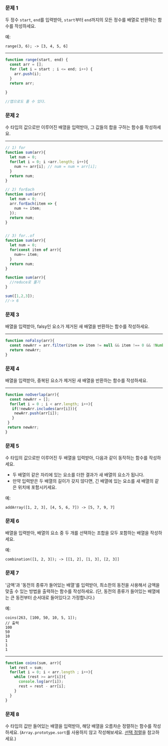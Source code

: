 ### 문제 1

두 정수 `start`, `end`를 입력받아, `start`부터 `end`까지의 모든 정수를 배열로 반환하는 함수를 작성하세요.

예:
```
range(3, 6); -> [3, 4, 5, 6]
```
---
```js
function range(start, end) {
  const arr = [];
  for (let i = start ; i <= end; i++) {
    arr.push(i);
  }
  return arr;
  
}

//맵으로도 풀 수 있다.
```


### 문제 2

수 타입의 값으로만 이루어진 배열을 입력받아, 그 값들의 합을 구하는 함수를 작성하세요.

---
```js
// 1) for
function sum(arr){
  let num = 0;
  for(let i = 0; i <arr.length; i++){
    num += arr[i]; // num = num + arr[i];
  }
  return num;
} 

// 2) forEach
function sum(arr){
  let num = 0;
  arr.forEach(item => {
    num += item;
  });
  return num;
}


// 3) for..of
function sum(arr){
  let num = 0;
  for(const item of arr){
    num+= item;
  }
  return num;
}

function sum(arr){
  //reduce로 풀기
}

sum([1,2,3]); 
//-> 6

```



### 문제 3

배열을 입력받아, falsy인 요소가 제거된 새 배열을 반환하는 함수를 작성하세요.

---
```js
function noFalsy(arr){
  const newArr = arr.filter(item => item != null && item !== 0 && !Number.isNaN(item));
  return newArr;
}
```



### 문제 4

배열을 입력받아, 중복된 요소가 제거된 새 배열을 반환하는 함수를 작성하세요.

---
```js
function noOverlap(arr){
  const newArr = [];
  for(let i = 0 ; i < arr.length; i++){
   if(!newArr.includes(arr[i])){
    newArr.push(arr[i]);
   }
 }
 return newArr;
}
```




### 문제 5

수 타입의 값으로만 이루어진 두 배열을 입력받아, 다음과 같이 동작하는 함수를 작성하세요.
- 두 배열의 같은 자리에 있는 요소를 더한 결과가 새 배열의 요소가 됩니다.
- 만약 입력받은 두 배열의 길이가 갖지 않다면, 긴 배열에 있는 요소를 새 배열의 같은 위치에 포함시키세요.

예:
```
addArray([1, 2, 3], [4, 5, 6, 7]) -> [5, 7, 9, 7]
```

### 문제 6

배열을 입력받아, 배열의 요소 중 두 개를 선택하는 조합을 모두 포함하는 배열을 작성하세요.

예:
```
combination([1, 2, 3]); -> [[1, 2], [1, 3], [2, 3]]
```

### 문제 7

'금액'과 '동전의 종류가 들어있는 배열'를 입력받아, 최소한의 동전을 사용해서 금액을 맞출 수 있는 방법을 출력하는 함수를 작성하세요.
(단, 동전의 종류가 들어있는 배열에는 큰 동전부터 순서대로 들어있다고 가정합니다.)

예:
```
coins(263, [100, 50, 10, 5, 1]);
// 출력
100
50
10
1
1
1
```
---

```js
function coins(sum, arr){
  let rest = sum;
  for(let i = 0; i < arr.length ; i++){
    while (rest >= arr[i]){
      console.log(arr[i]);
      rest = rest - arr[i];
    } 
  }
}
```


### 문제 8

수 타입의 값만 들어있는 배열을 입력받아, 해당 배열을 오름차순 정렬하는 함수를 작성하세요. (`Array.prototype.sort`를 사용하지 않고 작성해보세요. [선택 정렬](https://ko.wikipedia.org/wiki/%EC%84%A0%ED%83%9D_%EC%A0%95%EB%A0%AC)을 참고하세요.)
